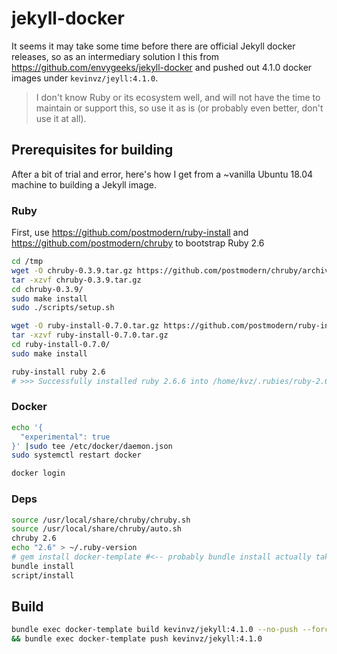 # jekyll-docker

It seems it may take some time before there are official Jekyll docker releases, so as an intermediary solution I this from <https://github.com/envygeeks/jekyll-docker> and pushed out 4.1.0 docker images under `kevinvz/jeyll:4.1.0`.

> I don't know Ruby or its ecosystem well, and will not have the time to maintain or support this, so use it as is (or probably even better, don't use it at all).

## Prerequisites for building

After a bit of trial and error, here's how I get from a ~vanilla Ubuntu 18.04 machine to building a Jekyll image.

### Ruby

First, use <https://github.com/postmodern/ruby-install> and <https://github.com/postmodern/chruby> to bootstrap Ruby 2.6

```bash
cd /tmp
wget -O chruby-0.3.9.tar.gz https://github.com/postmodern/chruby/archive/v0.3.9.tar.gz
tar -xzvf chruby-0.3.9.tar.gz
cd chruby-0.3.9/
sudo make install
sudo ./scripts/setup.sh
```

```bash
wget -O ruby-install-0.7.0.tar.gz https://github.com/postmodern/ruby-install/archive/v0.7.0.tar.gz
tar -xzvf ruby-install-0.7.0.tar.gz
cd ruby-install-0.7.0/
sudo make install
```

```bash
ruby-install ruby 2.6
# >>> Successfully installed ruby 2.6.6 into /home/kvz/.rubies/ruby-2.6.6
```

### Docker

```bash
echo '{
  "experimental": true
}' |sudo tee /etc/docker/daemon.json
sudo systemctl restart docker

docker login
```

### Deps

```bash
source /usr/local/share/chruby/chruby.sh
source /usr/local/share/chruby/auto.sh
chruby 2.6
echo "2.6" > ~/.ruby-version
# gem install docker-template #<-- probably bundle install actually takes care of this
bundle install
script/install
```

## Build

```bash
bundle exec docker-template build kevinvz/jekyll:4.1.0 --no-push --force --squash \
&& bundle exec docker-template push kevinvz/jekyll:4.1.0
```
